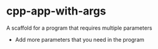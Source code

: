 # cpp-app-with-args
A scaffold for a program that requires multiple parameters
- Add more parameters that you need in the program
